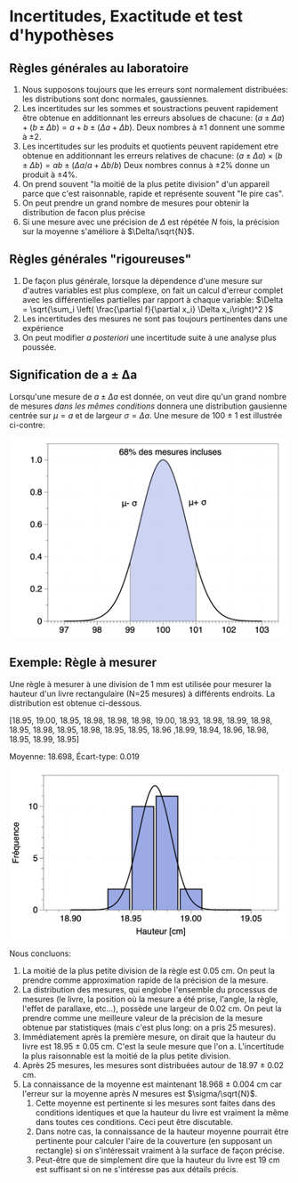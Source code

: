 # Incertitudes, Exactitude et test d'hypothèses

## Règles générales au laboratoire

1. Nous supposons toujours que les erreurs sont normalement distribuées: les distributions sont donc normales, gaussiennes.
2. Les incertitudes sur les sommes et soustractions peuvent rapidement être obtenue en additionnant les erreurs absolues de chacune: $(a\pm\Delta a) + (b \pm \Delta b) = a+b \pm (\Delta a + \Delta b)$. Deux nombres à ±1 donnent une somme à ±2.
3. Les incertitudes sur les produits et quotients peuvent rapidement etre obtenue en additionnant les erreurs relatives de chacune: $(a \pm \Delta a) \times (b \pm \Delta b) = ab \pm (\Delta a / a + \Delta b/b)$  Deux nombres connus à ±2% donne un produit à ±4%.
4. On prend souvent "la moitié de la plus petite division" d'un appareil parce que c'est raisonnable, rapide et représente souvent "le pire cas".
5. On peut prendre un grand nombre de mesures pour obtenir la distribution de facon plus précise
6. Si une mesure avec une précision de $\Delta$ est répétée $N$ fois,  la précision sur la moyenne s'améliore à $\Delta/\sqrt{N}$.

## Règles générales "rigoureuses"

1. De façon plus générale, lorsque la dépendence d'une mesure sur d'autres variables est plus complexe, on fait un calcul d'erreur complet avec les différentielles partielles par rapport à chaque variable: $\Delta = \sqrt{\sum_i \left( \frac{\partial f}{\partial x_i} \Delta x_i\right)^2 }$
2. Les incertitudes des mesures ne sont pas toujours pertinentes dans une expérience
3. On peut modifier *a posteriori* une incertitude suite à une analyse plus poussée.


## Signification de a ± ∆a

Lorsqu'une mesure de $a ± \Delta a$ est donnée, on veut dire qu'un grand nombre de mesures *dans les mêmes conditions* donnera une distribution gausienne centrée sur $\mu = a$ et de largeur $\sigma = \Delta a$. Une mesure de 100 ± 1 est illustrée ci-contre:

![image-20180918210554856](image-20180918210554856.png)



## Exemple: Règle à mesurer

Une règle à mesurer à une division de 1 mm est utilisée pour mesurer la hauteur d'un livre rectangulaire (N=25 mesures) à différents endroits. La distribution est obtenue ci-dessous.  

[18.95, 19.00, 18.95, 18.98, 18.98, 18.98, 19.00, 18.93, 18.98, 18.99, 18.98, 18.95, 18.98, 18.95, 18.98, 18.95, 18.95, 18.96 ,18.99, 18.94, 18.96, 18.98, 18.95, 18.99, 18.95]

Moyenne: 18.698, Écart-type: 0.019 

![image-20180918211716443](image-20180918211716443.png)


Nous concluons:

1. La moitié de la plus petite division de la règle est 0.05 cm. On peut la prendre comme approximation rapide de la précision de la mesure.
2. La distribution des mesures, qui englobe l'ensemble du processus de mesures (le livre, la position où la mesure a été prise, l'angle, la règle, l'effet de parallaxe, etc...), possède une largeur de 0.02 cm.  On peut la prendre comme une meilleure valeur de la précision de la mesure obtenue par statistiques (mais c'est plus long: on a pris 25 mesures).
3. Immédiatement après la première mesure, on dirait que la hauteur du livre est 18.95 ± 0.05 cm. C'est la seule mesure que l'on a. L'incertitude la plus raisonnable est la moitié de la plus petite division.
4. Après 25 mesures, les mesures sont distribuées autour de 18.97 ± 0.02 cm.
5. La connaissance de la moyenne est maintenant 18.968 ± 0.004 cm car l'erreur sur la moyenne après $N$ mesures est $\sigma/\sqrt{N}$. 
   1. Cette moyenne est pertinente si les mesures sont faites dans des conditions identiques et que la hauteur du livre est vraiment la même dans toutes ces conditions. Ceci peut être discutable.
   2. Dans notre cas, la connaissance de la hauteur moyenne pourrait être pertinente pour calculer l'aire de la couverture (en supposant un rectangle) si on s'intéressait vraiment à la surface de façon précise.
   3. Peut-être que de simplement dire que la hauteur du livre est 19 cm est suffisant si on ne s'intéresse pas aux détails précis.





